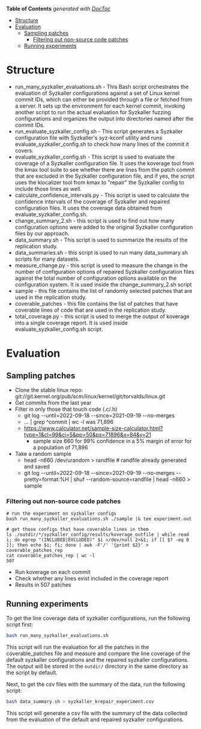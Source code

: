 <!-- START doctoc generated TOC please keep comment here to allow auto update -->
<!-- DON'T EDIT THIS SECTION, INSTEAD RE-RUN doctoc TO UPDATE -->
**Table of Contents**  *generated with [DocToc](https://github.com/thlorenz/doctoc)*

- [Structure](#structure)
- [Evaluation](#evaluation)
  - [Sampling patches](#sampling-patches)
    - [Filtering out non-source code patches](#filtering-out-non-source-code-patches)
  - [Running experiments](#running-experiments)

<!-- END doctoc generated TOC please keep comment here to allow auto update -->

# Structure

- run_many_syzkaller_evaluations.sh - This Bash script orchestrates the evaluation of Syzkaller configurations against a set of Linux kernel commit IDs, which can either be provided through a file or fetched from a server. It sets up the environment for each kernel commit, invoking another script to run the actual evaluation for Syzkaller fuzzing configurations and organizes the output into directories named after the commit IDs.
- run_evaluate_syzkaller_config.sh - This script generates a Syzkaller configuration file with Syzkaller's syz-kconf utility and runs evaluate_syzkaller_config.sh to check how many lines of the commit it covers.
- evaluate_syzkaller_config.sh - This script is used to evaluate the coverage of a Syzkaller configuration file. It uses the koverage tool from the kmax tool suite to see whether there are lines from the patch commit that are excluded in the Syzkaller configuration file, and if yes, the script uses the klocalizer tool from kmax to "repair" the Syzkaller config to include those lines as well.
- calculate_confidence_intervals.py - This script is used to calculate the confidence intervals of the coverage of Syzkaller and repaired configuration files. It uses the coverage data obtained from evaluate_syzkaller_config.sh.
- change_summary_2.sh - this script is used to find out how many configuration options were added to the original Syzkaller configuration files by our approach.
- data_summary.sh - This script is used to summarize the results of the replication study.
- data_summaries.sh - this script is used to run many data_summary.sh scripts for many datasets.
- measure_change.py - this script is used to measure the change in the number of configuration options of repaired Syzkaller configuration files against the total number of configuration options available on the configuration system. It is used inside the change_summary_2.sh script
- sample - this file contains the list of randomly selected patches that are used in the replication study.
- coverable_patches - this file contains the list of patches that have coverable lines of code
that are used in the replication study.
- total_coverage.py - this script is used to merge the output of koverage into a
single coverage report. It is used inside evaluate_syzkaller_config.sh script.

# Evaluation

## Sampling patches

- Clone the stable linux repo: git://git.kernel.org/pub/scm/linux/kernel/git/torvalds/linux.git
- Get commits from the last year
- Filter in only those that touch code (.c/.h)
  - git log --until=2022-09-18 --since=2021-09-19 --no-merges
  - ... | grep ^commit | wc -l was 71,896
  - https://www.calculator.net/sample-size-calculator.html?type=1&cl=99&ci=5&pp=50&ps=71896&x=84&y=21
    - sample size 660 for 99% confidence in a 5% margin of error for a population of 71,896
- Take a random sample
  - head -n660 /dev/urandom > randfile  # randfile already generated and saved
  - git log --until=2022-09-18 --since=2021-09-19 --no-merges --pretty=format:%H | shuf --random-source=randfile | head -n660 > sample


### Filtering out non-source code patches

    # run the experiment on syzkaller configs
    bash run_many_syzkaller_evaluations.sh ./sample |& tee experiment.out

    # get those configs that have coverable lines in them
    ls ./outdir/*/syzkaller_config/results/koverage_outfile | while read i; do egrep "(INCLUDED|EXCLUDED)" $i >/dev/null 2>&1; if [[ $? -eq 0 ]]; then echo $i; fi; done | awk -F'/' '{print $2}' > coverable_patches_rep
    cat coverable_patches_rep | wc -l
    507


- Run koverage on each commit
- Check whether any lines exist included in the coverage report
- Results in 507 patches

## Running experiments

To get the line coverage data of syzkaller configurations, run the following
script first:
```bash
bash run_many_syzkaller_evaluations.sh
```
This script will run the evaluation for all the patches in the coverable_patches file
and measure and compare the line coverage of the default syzkaller configurations
and the repaired syzkaller configurations.
The output will be stored in the `outdir/` directory in the same directory as the script
by default.

Next, to get the csv files with the summary of the data, run the following script:
```bash
bash data_summary.sh > syzkaller_krepair_experiment.csv
```
This script will generate a csv file with the summary of the data collected from the
evaluation of the default and repaired syzkaller configurations.
